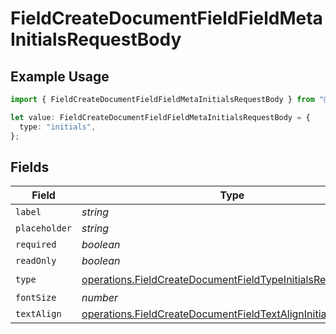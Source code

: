 # FieldCreateDocumentFieldFieldMetaInitialsRequestBody

## Example Usage

```typescript
import { FieldCreateDocumentFieldFieldMetaInitialsRequestBody } from "@documenso/sdk-typescript/models/operations";

let value: FieldCreateDocumentFieldFieldMetaInitialsRequestBody = {
  type: "initials",
};
```

## Fields

| Field                                                                                                                                      | Type                                                                                                                                       | Required                                                                                                                                   | Description                                                                                                                                |
| ------------------------------------------------------------------------------------------------------------------------------------------ | ------------------------------------------------------------------------------------------------------------------------------------------ | ------------------------------------------------------------------------------------------------------------------------------------------ | ------------------------------------------------------------------------------------------------------------------------------------------ |
| `label`                                                                                                                                    | *string*                                                                                                                                   | :heavy_minus_sign:                                                                                                                         | N/A                                                                                                                                        |
| `placeholder`                                                                                                                              | *string*                                                                                                                                   | :heavy_minus_sign:                                                                                                                         | N/A                                                                                                                                        |
| `required`                                                                                                                                 | *boolean*                                                                                                                                  | :heavy_minus_sign:                                                                                                                         | N/A                                                                                                                                        |
| `readOnly`                                                                                                                                 | *boolean*                                                                                                                                  | :heavy_minus_sign:                                                                                                                         | N/A                                                                                                                                        |
| `type`                                                                                                                                     | [operations.FieldCreateDocumentFieldTypeInitialsRequestBody2](../../models/operations/fieldcreatedocumentfieldtypeinitialsrequestbody2.md) | :heavy_check_mark:                                                                                                                         | N/A                                                                                                                                        |
| `fontSize`                                                                                                                                 | *number*                                                                                                                                   | :heavy_minus_sign:                                                                                                                         | N/A                                                                                                                                        |
| `textAlign`                                                                                                                                | [operations.FieldCreateDocumentFieldTextAlignInitials](../../models/operations/fieldcreatedocumentfieldtextaligninitials.md)               | :heavy_minus_sign:                                                                                                                         | N/A                                                                                                                                        |